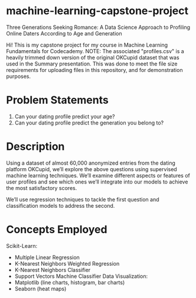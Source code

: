 # machine-learning-capstone-project
Three Generations Seeking Romance: A Data Science Approach to Profiling Online Daters According to Age and Generation

Hi! This is my capstone project for my course in Machine Learning Fundamentals for Codecademy.
NOTE: The associated "profiles.csv" is a heavily trimmed down version of the original OKCupid dataset that was used in the Summary presentation. This was done to meet the file size requirements for uploading files in this repository, and for demonstration purposes.

Problem Statements
==================
1. Can your dating profile predict your age?
2. Can your dating profile predict the generation you belong to?

Description
============
Using a dataset of almost 60,000 anonymized entries from the dating platform OKCupid, we’ll explore the above questions using supervised machine learning techniques. We’ll examine different aspects or features of user profiles and see which ones we’ll integrate into our models to achieve the most satisfactory scores.

We’ll use regression techniques to tackle the first question and classification models to address the second.

Concepts Employed
=================
Scikit-Learn:
- Multiple Linear Regression
- K-Nearest Neighbors Weighted Regression
- K-Nearest Neighbors Classifier
- Support Vectors Machine Classifier
Data Visualization:
- Matplotlib (line charts, histogram, bar charts)
- Seaborn (heat maps)
